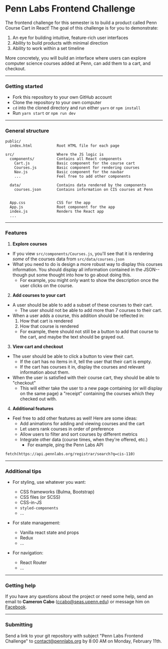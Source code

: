 # Penn Labs Frontend Challenge

The frontend challenge for this semester is to build a product called Penn Course Cart in React! The goal of this challenge is for you to demonstrate:

1. An eye for building intuitive, feature-rich user interfaces
2. Ability to build products with minimal direction
3. Ability to work within a set timeline

More concretely, you will build an interface where users can explore computer science courses added at Penn, can add them to a cart, and checkout.

--------------------

### Getting started

* Fork this repository to your own GitHub account
* Clone the repository to your own computer
* `cd` into the cloned directory and run either `yarn` or `npm install`
* Run `yarn start` or `npm run dev`

--------------------

### General structure

```
public/
  index.html           Root HTML file for each page

src/                   Where the JS logic is
  components/          Contains all React components
    Cart.js            Basic component for the course cart
    Courses.js         Basic component for rendering courses
    Nav.js             Basic component for the navbar
    ...                Feel free to add other components

  data/                Contains data rendered by the components
    courses.json       Contains information on CIS courses at Penn


  App.css              CSS for the app
  App.js               Root component for the app
  index.js             Renders the React app
  ...
```

--------------------

### Features

1. __Explore courses__
  * If you view `src/components/Courses.js`, you'll see that it is rendering *some* of the courses data from `src/data/courses.json`
  * What you need to do is design a more robust way to display this courses information. You should display all information contained in the JSON--though put some thought into how to go about doing this.
    * For example, you might only want to show the description once the user clicks on the course.

2. __Add courses to your cart__
  * A user should be able to add a subset of these courses to their cart.
    * The user should not be able to add more than 7 courses to their cart.
  * When a user adds a course, this addition should be reflected in:
    1. How that cart is rendered
    2. How that course is rendered
      * For example, there should not still be a button to add that course to the cart, and maybe the text should be grayed out.

3. __View cart and checkout__
  * The user should be able to click a button to view their cart.
    * If the cart has no items in it, tell the user that their cart is empty.
    * If the cart has courses it in, display the courses and relevant information about them.
  * When the user is satisfied with their course cart, they should be able to "checkout"
    * This will either take the user to a new page containing (or will display on the same page) a "receipt" containing the courses which they checked out with.

4. __Additional features__

  * Feel free to add other features as well! Here are some ideas:
    * Add animations for adding and viewing courses and the cart
    * Let users rank courses in order of preference
    * Allow users to filter and sort courses by different metrics
    * Integrate other data (course times, when they're offered, etc.)
      * For example, ping the Penn Labs API

```
fetch(https://api.pennlabs.org/registrar/search?q=cis-110)
```

--------------------

### Additional tips

* For styling, use whatever you want:
  * CSS frameworks (Bulma, Bootstrap)
  * CSS files (or SCSS)
  * CSS-in-JS
  * `styled-components`
  * ...

* For state management:
  * Vanilla react state and props
  * Redux
  * ...

* For navigation:
  * React Router
  * ...

--------------------

### Getting help

If you have any questions about the project or need some help, send an email to __Cameron Cabo__ (ccabo@seas.upenn.edu) or message him on [Facebook](https://www.facebook.com/cam.cabo).

--------------------

### Submitting

Send a link to your git repository with subject "Penn Labs Frontend Challenge" to contact@pennlabs.org by 8:00 AM on Monday, February 11th.
